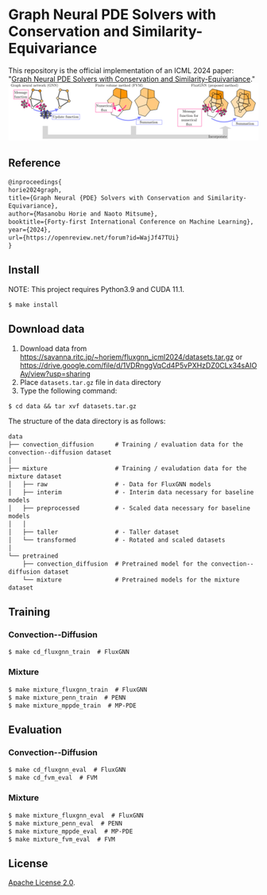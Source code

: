 # Graph Neural PDE Solvers with Conservation and Similarity-Equivariance

This repository is the official implementation of an ICML 2024 paper: "[Graph Neural PDE Solvers with Conservation and Similarity-Equivariance](https://openreview.net/forum?id=WajJf47TUi)."
![](figs/fluxgnn_overview.svg)

## Reference
```
@inproceedings{
horie2024graph,
title={Graph Neural {PDE} Solvers with Conservation and Similarity-Equivariance},
author={Masanobu Horie and Naoto Mitsume},
booktitle={Forty-first International Conference on Machine Learning},
year={2024},
url={https://openreview.net/forum?id=WajJf47TUi}
}
```

## Install
NOTE: This project requires Python3.9 and CUDA 11.1.

```setup
$ make install
```

## Download data
1. Download data from https://savanna.ritc.jp/~horiem/fluxgnn_icml2024/datasets.tar.gz or https://drive.google.com/file/d/1VDRnggVqCd4P5vPXHzDZ0CLx34sAIOAy/view?usp=sharing
1. Place `datasets.tar.gz` file in `data` directory
1. Type the following command:

```setup
$ cd data && tar xvf datasets.tar.gz
```

The structure of the data directory is as follows:

```data
data
├── convection_diffusion      # Training / evaluation data for the convection--diffusion dataset
│
├── mixture                   # Training / evaludation data for the mixture dataset
│   ├── raw                   # - Data for FluxGNN models
│   ├── interim               # - Interim data necessary for baseline models
│   ├── preprocessed          # - Scaled data necessary for baseline models
│   │
│   ├── taller                # - Taller dataset
│   └── transformed           # - Rotated and scaled datasets
│
└── pretrained
    ├── convection_diffusion  # Pretrained model for the convection--diffusion dataset
    └── mixture               # Pretrained models for the mixture dataset
```


## Training

### Convection--Diffusion

```train
$ make cd_fluxgnn_train  # FluxGNN
```

### Mixture

```train
$ make mixture_fluxgnn_train  # FluxGNN
$ make mixture_penn_train  # PENN
$ make mixture_mppde_train  # MP-PDE
```

## Evaluation

### Convection--Diffusion

```eval
$ make cd_fluxgnn_eval  # FluxGNN
$ make cd_fvm_eval  # FVM
```

### Mixture

```eval
$ make mixture_fluxgnn_eval  # FluxGNN
$ make mixture_penn_eval  # PENN
$ make mixture_mppde_eval  # MP-PDE
$ make mixture_fvm_eval  # FVM
```

## License

[Apache License 2.0](./LICENSE).

